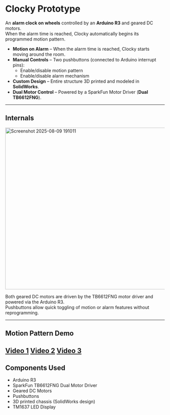 # Clocky Prototype

An **alarm clock on wheels** controlled by an **Arduino R3** and geared DC motors.  
When the alarm time is reached, Clocky automatically begins its programmed motion pattern.

- **Motion on Alarm** – When the alarm time is reached, Clocky starts moving around the room.
- **Manual Controls** – Two pushbuttons (connected to Arduino interrupt pins):
  - Enable/disable motion pattern
  - Enable/disable alarm mechanism
- **Custom Design** – Entire structure 3D printed and modeled in **SolidWorks**.
- **Dual Motor Control** – Powered by a SparkFun Motor Driver (**Dual TB6612FNG**).

---

## Internals
<img width="676" height="510" alt="Screenshot 2025-08-09 191011" src="https://github.com/user-attachments/assets/f7c8666e-a0a2-4926-9315-be720005dac8" />

Both geared DC motors are driven by the TB6612FNG motor driver and powered via the Arduino R3.  
Pushbuttons allow quick toggling of motion or alarm features without reprogramming.  

---

## Motion Pattern Demo
[Video 1](https://drive.google.com/file/d/1Xim2BYGENngRl8yJdxWr_KkPQyU4Gvop/view?usp=sharing)
[Video 2](https://drive.google.com/file/d/1n1k9Xu-Xdv3UUg2e-7S826QAlP71hYY-/view?usp=sharing)
[Video 3](https://drive.google.com/file/d/1A5TBGNYpLbiU4t36lmuHBT0GEfX0Foji/view?usp=sharing)
---


## Components Used
- Arduino R3
- SparkFun TB6612FNG Dual Motor Driver
- Geared DC Motors
- Pushbuttons
- 3D printed chassis (SolidWorks design)
- TM1637 LED Display


